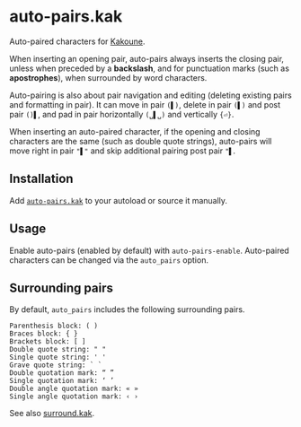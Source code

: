 # auto-pairs.kak

Auto-paired characters for [Kakoune].

When inserting an opening pair, auto-pairs always inserts the closing pair,
unless when preceded by a **backslash**, and for punctuation marks (such as
**apostrophes**), when surrounded by word characters.

Auto-pairing is also about pair navigation and editing (deleting existing pairs
and formatting in pair).  It can move in pair `(▌)`, delete in pair `(▌)` and
post pair `()▌`, and pad in pair horizontally `(␣▌␣)` and vertically `{⏎}`.

When inserting an auto-paired character, if the opening and closing characters
are the same (such as double quote strings), auto-pairs will move right in pair
`"▌"` and skip additional pairing post pair `"▌`.

## Installation

Add [`auto-pairs.kak`](rc/auto-pairs.kak) to your autoload or source it manually.

## Usage

Enable auto-pairs (enabled by default) with `auto-pairs-enable`.
Auto-paired characters can be changed via the `auto_pairs` option.

## Surrounding pairs

By default, `auto_pairs` includes the following surrounding pairs.

```
Parenthesis block: ( )
Braces block: { }
Brackets block: [ ]
Double quote string: " "
Single quote string: ' '
Grave quote string: ` `
Double quotation mark: “ ”
Single quotation mark: ‘ ’
Double angle quotation mark: « »
Single angle quotation mark: ‹ ›
```

See also [surround.kak].

[Kakoune]: https://kakoune.org
[surround.kak]: https://github.com/alexherbo2/surround.kak
